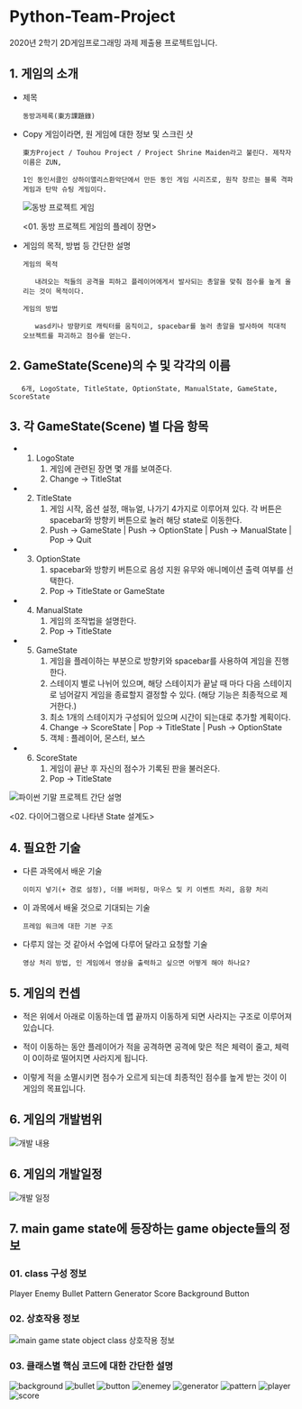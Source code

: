 # Python-Team-Project
2020년 2학기 2D게임프로그래밍 과제 제출용 프로젝트입니다.

## 1.	게임의 소개

- 제목


      동방과제록(東方課題錄)
    
- Copy 게임이라면, 원 게임에 대한 정보 및 스크린 샷
	    
      東方Project / Touhou Project / Project Shrine Maiden라고 불린다. 제작자 이름은 ZUN, 
      
      1인 동인서클인 상하이앨리스환악단에서 만든 동인 게임 시리즈로, 원작 장르는 블록 격파 게임과 탄막 슈팅 게임이다.
      
      
     ![동방 프로젝트 게임](https://user-images.githubusercontent.com/27701868/94260060-756e4a80-ff6a-11ea-9ac4-6052f87450d5.jpg)
      
     <01. 동방 프로젝트 게임의 플레이 장면>

- 게임의 목적, 방법 등 간단한 설명

      게임의 목적  
      
         내려오는 적들의 공격을 피하고 플레이어에게서 발사되는 총알을 맞춰 점수를 높게 올리는 것이 목적이다.

      게임의 방법  
      
         wasd키나 방향키로 캐릭터를 움직이고, spacebar를 눌러 총알을 발사하여 적대적 오브젝트를 파괴하고 점수를 얻는다.


## 2.	GameState(Scene)의 수 및 각각의 이름
    
       6개, LogoState, TitleState, OptionState, ManualState, GameState, ScoreState



## 3.	각 GameState(Scene) 별 다음 항목


-	1. LogoState
       1. 게임에 관련된 장면 몇 개를 보여준다.
       2. Change -> TitleStat  
       
       
-	2. TitleState
       1. 게임 시작, 옵션 설정, 매뉴얼, 나가기 4가지로 이루어져 있다. 각 버튼은 spacebar와 방향키 버튼으로 눌러 해당 state로 이동한다.
       2. Push -> GameState | Push -> OptionState | Push -> ManualState | Pop -> Quit


-	3. OptionState
       1. spacebar와 방향키 버튼으로 음성 지원 유무와 애니메이션 출력 여부를 선택한다.
       2. Pop -> TitleState or GameState


-	4. ManualState
       1. 게임의 조작법을 설명한다.
       2. Pop -> TitleState


-	5. GameState
       1. 게임을 플레이하는 부분으로 방향키와 spacebar를 사용하여 게임을 진행한다.
       2. 스테이지 별로 나뉘어 있으며, 해당 스테이지가 끝날 때 마다 다음 스테이지로 넘어갈지 게임을 종료할지 결정할 수 있다. (해당 기능은 최종적으로 제거한다.)
       3. 최소 1개의 스테이지가 구성되어 있으며 시간이 되는대로 추가할 계획이다.
       4. Change -> ScoreState | Pop -> TitleState | Push -> OptionState
       5. 객체 : 플레이어, 몬스터, 보스


-	6. ScoreState
       1. 게임이 끝난 후 자신의 점수가 기록된 판을 불러온다.
       2. Pop -> TitleState
 
 
 
 
 ![파이썬 기말 프로젝트 간단 설명](https://user-images.githubusercontent.com/27701868/94259859-1c061b80-ff6a-11ea-96bc-4d3775052547.png)

<02. 다이어그램으로 나타낸 State 설계도>



## 4.	필요한 기술
- 다른 과목에서 배운 기술

	  이미지 넣기(+ 경로 설정), 더블 버퍼링, 마우스 및 키 이벤트 처리, 음향 처리

- 이 과목에서 배울 것으로 기대되는 기술

	  프레임 워크에 대한 기본 구조


- 다루지 않는 것 같아서 수업에 다루어 달라고 요청할 기술

      영상 처리 방법, 인 게임에서 영상을 출력하고 싶으면 어떻게 해야 하나요?


## 5. 게임의 컨셉

-	적은 위에서 아래로 이동하는데 맵 끝까지 이동하게 되면 사라지는 구조로 이루어져 있습니다.

-	적이 이동하는 동안 플레이어가 적을 공격하면 공격에 맞은 적은 체력이 줄고, 체력이 0이하로 떨어지면 사라지게 됩니다. 

-	이렇게 적을 소멸시키면 점수가 오르게 되는데 최종적인 점수를 높게 받는 것이 이 게임의 목표입니다.




## 6. 게임의 개발범위

![개발 내용](https://user-images.githubusercontent.com/27701868/95699479-7c41d080-0c7f-11eb-9a17-68d42c805706.PNG)



## 6. 게임의 개발일정


![개발 일정](https://user-images.githubusercontent.com/27701868/95699481-7d72fd80-0c7f-11eb-8d78-1652b759234e.PNG)




## 7. main game state에 등장하는 game objecte들의 정보

### 01. class 구성 정보

Player	Enemy
Bullet	Pattern	Generator
Score	Background	Button


### 02. 상호작용 정보
![main game state object class 상호작용 정보](https://user-images.githubusercontent.com/27701868/99965117-c0280980-2dd7-11eb-9dd3-79645dd59685.png)


### 03. 클래스별 핵심 코드에 대한 간단한 설명
![background](https://user-images.githubusercontent.com/27701868/99965534-5825f300-2dd8-11eb-9a6b-b8520a599452.PNG)
![bullet](https://user-images.githubusercontent.com/27701868/99965542-59572000-2dd8-11eb-9a29-2e3ef8cb4645.PNG)
![button](https://user-images.githubusercontent.com/27701868/99965543-59572000-2dd8-11eb-9e36-f236005912f2.PNG)
![enemey](https://user-images.githubusercontent.com/27701868/99965545-59efb680-2dd8-11eb-8c6a-ff77400641af.PNG)
![generator](https://user-images.githubusercontent.com/27701868/99965548-5a884d00-2dd8-11eb-9d0d-ecf01986542c.PNG)
![pattern](https://user-images.githubusercontent.com/27701868/99965550-5a884d00-2dd8-11eb-9128-f489a3202873.PNG)
![player](https://user-images.githubusercontent.com/27701868/99965552-5b20e380-2dd8-11eb-9332-ddabf9ada8ff.PNG)
![score](https://user-images.githubusercontent.com/27701868/99965555-5b20e380-2dd8-11eb-88d4-02867315c98a.PNG)



